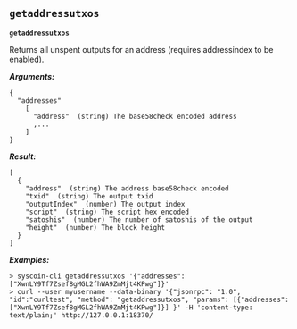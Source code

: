 ## **`getaddressutxos`**

**`getaddressutxos`**

Returns all unspent outputs for an address (requires addressindex to be enabled).

***Arguments:***

```
{
  "addresses"
    [
      "address"  (string) The base58check encoded address
      ,...
    ]
}

```



***Result:***

```
[
  {
    "address"  (string) The address base58check encoded
    "txid"  (string) The output txid
    "outputIndex"  (number) The output index
    "script"  (string) The script hex encoded
    "satoshis"  (number) The number of satoshis of the output
    "height"  (number) The block height
  }
]

```



***Examples:***

```
> syscoin-cli getaddressutxos '{"addresses": ["XwnLY9Tf7Zsef8gMGL2fhWA9ZmMjt4KPwg"]}'
> curl --user myusername --data-binary '{"jsonrpc": "1.0", "id":"curltest", "method": "getaddressutxos", "params": [{"addresses": ["XwnLY9Tf7Zsef8gMGL2fhWA9ZmMjt4KPwg"]}] }' -H 'content-type: text/plain;' http://127.0.0.1:18370/
```

